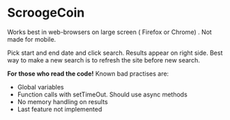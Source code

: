 # ScroogeCoin

Works best in web-browsers on large screen ( Firefox or Chrome) . Not made for mobile.

Pick start and end date and click search. Results appear on right side.
Best way to make a new search is to refresh the site before new search.

**For those who read the code!** Known bad practises are:
- Global variables
- Function calls with setTimeOut. Should use async methods
- No memory handling on results
- Last feature not implemented

